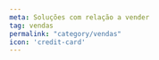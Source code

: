 ```yaml
---
meta: Soluções com relação a vender
tag: vendas
permalink: "category/vendas"
icon: 'credit-card'
---
```

